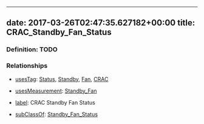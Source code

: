 
---
date: 2017-03-26T02:47:35.627182+00:00
title: CRAC_Standby_Fan_Status
---
### Definition: TODO

### Relationships

* [usesTag](https://brickschema.org/schema/1.0/BrickFrame#usesTag): [Status](https://brickschema.org/schema/1.0/BrickTag#Status), [Standby](https://brickschema.org/schema/1.0/BrickTag#Standby), [Fan](https://brickschema.org/schema/1.0/BrickTag#Fan), [CRAC](https://brickschema.org/schema/1.0/BrickTag#CRAC)

* [usesMeasurement](https://brickschema.org/schema/1.0/BrickFrame#usesMeasurement): [Standby_Fan](https://brickschema.org/schema/1.0/Brick#Standby_Fan)

* [label](http://www.w3.org/2000/01/rdf-schema#label): CRAC Standby Fan Status

* [subClassOf](http://www.w3.org/2000/01/rdf-schema#subClassOf): [Standby_Fan_Status](https://brickschema.org/schema/1.0/Brick#Standby_Fan_Status)
